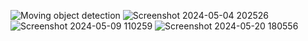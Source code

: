 ![Moving object detection](https://github.com/pushpakumari98/AI-Artificial-Intelligence--projects/assets/153999245/bfa88672-026e-43de-9a28-e064b9aa3de6)
![Screenshot 2024-05-04 202526](https://github.com/pushpakumari98/AI-Artificial-Intelligence--projects/assets/153999245/eb1b5dd0-27be-49f5-8d81-4f825b9dcb66)
![Screenshot 2024-05-09 110259](https://github.com/pushpakumari98/AI-Artificial-Intelligence--projects/assets/153999245/aa43f390-821a-4a41-a3f9-fb2622582b9e)
![Screenshot 2024-05-20 180556](https://github.com/pushpakumari98/AI-Artificial-Intelligence--projects/assets/153999245/382bc134-1ee5-4fdf-809b-c9accae1d7e0)

